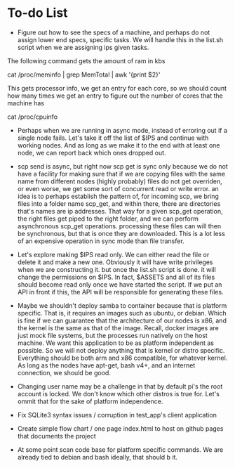 # To-do List


* Figure out how to see the specs of a machine, and perhaps
do not assign lower end specs, specific tasks. We will handle this
in the list.sh script when we are assigning ips given tasks.

The following command gets the amount of ram in kbs

cat /proc/meminfo | grep  MemTotal | awk '{print $2}'

This gets processor info, we get an entry
for each core, so we should count how many times
we get an entry to figure out the number of cores
that the machine has

cat /proc/cpuinfo

* Perhaps when we are running in async mode,
instead of erroring out if a single node fails. Let's take it off the list of $IPS
and continue with working nodes. And as long
as we make it to the end with at least one
node, we can report back which ones dropped out.

* scp send is async, but right now scp get is sync only because we do not have a facility
for making sure that if we are copying files with the same name from different nodes (highly probably)
files do not get overriden, or even worse, we get some sort of concurrent read or write error.
an idea is to perhaps establish the pattern of, for incoming scp, we bring files into a
folder name scp_get, and within there, there are directories that's names are ip addresses. That way
for a given scp_get operation, the right files get piped to the right folder, and we can perform asynchronous scp_get operations. processing these files can will then be synchronous, but that is once they are downloaded. This is a lot
less of an expensive operation in sync mode than file transfer.

* Let's explore making $IPS read only. We can either read the file or delete it
and make a new one. Obviously it will have write privileges when we are constructing
it. but once the list.sh script is done. it will change the permissions on $IPS.
In fact, $ASSETS and all of its files should become read only once we have started
the script. If we put an API in front if this, the API will be responsible for
generating these files.


* Maybe we shouldn't deploy samba to container because that is platform specific.
That is, it requires an images such as ubuntu, or debian. Which is fine if we can guarantee
that the architecture of our nodes is x86, and the kernel is the same as that of the image.
Recall, docker images are just mock file systems, but the processes run natively on the host machine.
We want this application to be as platform independent as possible. So we will not deploy anything
that is kernel or distro specific. Everything should be both arm and x86 compatible, for whatever kernel.
As long as the nodes have apt-get, bash v4+, and an internet connection, we should be good.

* Changing user name may be a challenge in that by default pi's the root account is
locked. We don't know which other distros is true for. Let's ommit that for the sake of platform independence.

* Fix SQLite3 syntax issues / corruption in test_app's client application

* Create simple flow chart / one page index.html to host on github pages that documents the project

* At some point scan code base for platform specific commands. We are already tied to debian and bash
ideally, that should b it.
